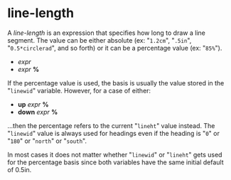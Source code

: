 # line-length

A *line-length* is an expression that specifies how long to draw a
line segment.  The value can be either absolute (ex: "`1.2cm`", 
"`.5in`", "`0.5*circlerad`", and so forth) or it can be a percentage value
(ex: "`85%`").

  * *expr*
  * *expr* **%**

If the percentage value is used, the basis is usually the
value stored in the "`linewid`" variable.  However, for a case of
either:

  * **up** *expr* **%**
  * **down** *expr* **%**

…then the percentage refers to the current "`lineht`" value instead.  The
"`linewid`" value is always used for headings even if the heading
is "`0`" or "`180`" or "`north`" or "`south`".

In most cases it does not matter whether "`linewid`" or "`lineht`"
gets used for the percentage basis since both variables have the
same initial default of 0.5in.
